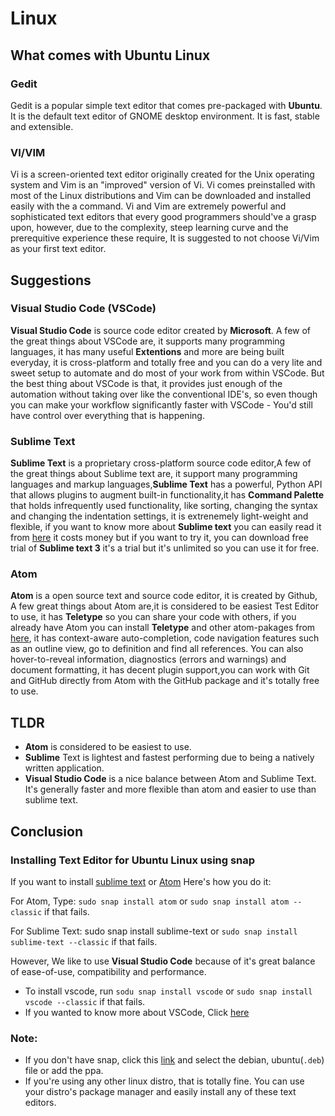 # Linux
## What comes with Ubuntu Linux
### Gedit
Gedit is a popular simple text editor that comes pre-packaged with **Ubuntu**. It is the default text editor of GNOME desktop environment.  It is fast, stable and extensible. 

### VI/VIM
Vi is a screen-oriented text editor originally created for the Unix operating system and Vim is an "improved" version of Vi. Vi comes preinstalled with most of the Linux distributions and Vim can be downloaded and installed easily with the a command. Vi and Vim are extremely powerful and sophisticated text editors that every good programmers should've a grasp upon, however, due to the complexity, steep learning curve and the prerequitive experience these require, It is suggested to not choose Vi/Vim as your first text editor. 

## Suggestions

### Visual Studio Code (VSCode)
**Visual Studio Code** is source code editor created by **Microsoft**. A few of the great things about VSCode are, it supports many programming languages, it has many useful **Extentions** and more are being built everyday, it is cross-platform and totally free and you can do a very lite and sweet setup to automate and do most of your work from within VSCode. But the best thing about VSCode is that, it provides just enough of the automation without taking over like the conventional IDE's, so even though you can make your workflow significantly faster with VSCode - You'd still have control over everything that is happening.

### Sublime Text
**Sublime Text** is a proprietary cross-platform source code editor,A few of the great things about Sublime text are, it support many programming languages and markup languages,**Sublime Text** has a powerful, Python API that allows plugins to augment built-in functionality,it has **Command Palette** that holds infrequently used functionality, like sorting, changing the syntax and changing the indentation settings, it is extrenemely light-weight and flexible, if you want to know more about **Sublime text** you can easily read it from [here](https://www.sublimetext.com/) it costs money but if you want to try it, you can download free trial of **Sublime text 3** it's a trial but it's unlimited so you can use it for free.

### Atom
**Atom** is a open source text and source code editor, it is created by Github, A few great things about Atom are,it is considered to be easiest Test Editor to use, it has **Teletype** so you can share your code with others, if you already have Atom you can install **Teletype** and other atom-pakages from [here](https://atom.io/packages), it has context-aware auto-completion, code navigation features such as an outline view, go to definition and find all references. You can also hover-to-reveal information, diagnostics (errors and warnings) and document formatting, it has decent plugin support,you can work with Git and GitHub directly from Atom with the GitHub package and it's totally free to use.

## TLDR
+ **Atom** is considered to be easiest to use.
+ **Sublime** Text is lightest and fastest performing due to being a natively written application.
+ **Visual Studio Code** is a nice balance between Atom and Sublime Text. It's generally faster and more flexible than atom and easier to use than sublime text.

## Conclusion

### Installing Text Editor for Ubuntu Linux using snap
If you want to install [sublime text](https://www.sublimetext.com/docs/3/linux_repositories.html) or [Atom](https://atom.io/) Here's how you do it:

For Atom, Type: `sudo snap install atom` or `sudo snap install atom --classic` if that fails.

For Sublime Text: sudo snap install sublime-text or `sudo snap install sublime-text --classic` if that fails.

However, We like to use **Visual Studio Code** because of it's great balance of ease-of-use, compatibility and performance.
+ To install vscode, run `sodu snap install vscode` or `sudo snap install vscode --classic` if that fails.
+ If you wanted to know more about VSCode, Click [here](https://code.visualstudio.com/docs)

### Note:
+ If you don't have snap, click this [link](https://code.visualstudio.com/download) and select the debian, ubuntu(`.deb`) file or add the ppa.
+ If you're using any other linux distro, that is totally fine. You can use your distro's package manager and easily install any of these text editors.
